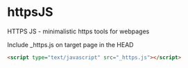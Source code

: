 # httpsJS
HTTPS JS - minimalistic https tools for webpages


   
Include _https.js on target page in the HEAD
```html 
<script type="text/javascript" src="_https.js"></script>
```

